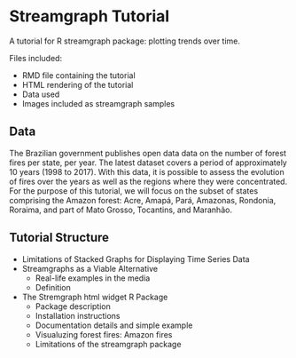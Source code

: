 # Streamgraph Tutorial
A tutorial for R streamgraph package: plotting trends over time. 

Files included: 
* RMD file containing the tutorial 
* HTML rendering of the tutorial 
* Data used 
* Images included as streamgraph samples 

  
## Data 

The Brazilian government publishes open data data on the number of forest fires per state, per year. The latest dataset covers a period of approximately 10 years (1998 to 2017). With this data, it is possible to assess the evolution of fires over the years as well as the regions where they were concentrated.
For the purpose of this tutorial, we will focus on the subset of states comprising the Amazon forest: Acre, Amapá, Pará, Amazonas, Rondonia, Roraima, and part of Mato Grosso, Tocantins, and Maranhão. 


## Tutorial Structure 

* Limitations of Stacked Graphs for Displaying Time Series Data 
* Streamgraphs as a Viable Alternative 
  * Real-life examples in the media 
  * Definition 
* The Stremgraph html widget R Package 
  * Package description
  * Installation instructions 
  * Documentation details and simple example 
  * Visualuzing forest fires: Amazon fires 
  * Limitations of the streamgraph package 

